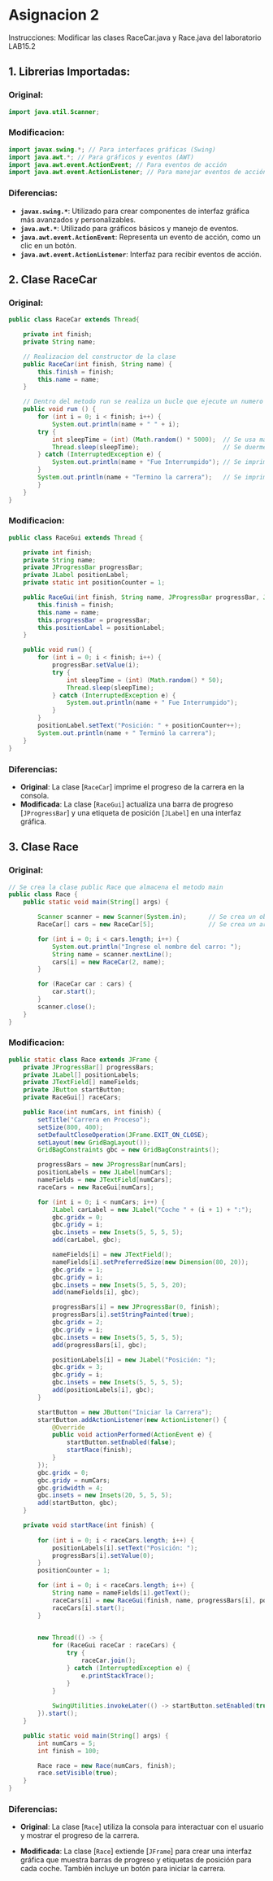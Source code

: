 # Asignacion 2 

Instrucciones: Modificar las clases RaceCar.java y Race.java del laboratorio LAB15.2

## 1. Librerias Importadas:

### Original:
```java
import java.util.Scanner;
```

### Modificacion:
```java
import javax.swing.*; // Para interfaces gráficas (Swing)
import java.awt.*; // Para gráficos y eventos (AWT)
import java.awt.event.ActionEvent; // Para eventos de acción
import java.awt.event.ActionListener; // Para manejar eventos de acción
```

### Diferencias:
- **`javax.swing.*`**: Utilizado para crear componentes de interfaz gráfica más avanzados y personalizables.
- **`java.awt.*`**: Utilizado para gráficos básicos y manejo de eventos.
- **`java.awt.event.ActionEvent`**: Representa un evento de acción, como un clic en un botón.
- **`java.awt.event.ActionListener`**: Interfaz para recibir eventos de acción.

## 2. Clase RaceCar

### Original:
```java
public class RaceCar extends Thread{

    private int finish;
    private String name; 

    // Realizacion del constructor de la clase
    public RaceCar(int finish, String name) {
        this.finish = finish;
        this.name = name;
    }

    // Dentro del metodo run se realiza un bucle que ejecute un numero de veces finish.
    public void run () {
        for (int i = 0; i < finish; i++) {
            System.out.println(name + " " + i);
        try {
            int sleepTime = (int) (Math.random() * 5000);  // Se usa math.random que es un metodo que genera un numero aleatorio entre 0 y 1
            Thread.sleep(sleepTime);                       // Se duerme el hilo por un tiempo aleatorio
        } catch (InterruptedException e) {
            System.out.println(name + "Fue Interrumpido"); // Se imprime un mensaje si el hilo es interrumpido
        }
        System.out.println(name + "Termino la carrera");   // Se imprime un mensaje cuando el hilo termina la carrera
        }
    }
}
```

### Modificacion:
```java
public class RaceGui extends Thread {

    private int finish;
    private String name;
    private JProgressBar progressBar;
    private JLabel positionLabel;
    private static int positionCounter = 1;

    public RaceGui(int finish, String name, JProgressBar progressBar, JLabel positionLabel) {
        this.finish = finish;
        this.name = name;
        this.progressBar = progressBar;
        this.positionLabel = positionLabel;
    }

    public void run() {
        for (int i = 0; i < finish; i++) {
            progressBar.setValue(i);
            try {
                int sleepTime = (int) (Math.random() * 50);
                Thread.sleep(sleepTime);
            } catch (InterruptedException e) {
                System.out.println(name + " Fue Interrumpido");
            }
        }
        positionLabel.setText("Posición: " + positionCounter++); 
        System.out.println(name + " Terminó la carrera");        
    }
}
```

### Diferencias:
- **Original**: La clase [`RaceCar`] imprime el progreso de la carrera en la consola.
- **Modificada**: La clase [`RaceGui`] actualiza una barra de progreso [`JProgressBar`] y una etiqueta de posición [`JLabel`] en una interfaz gráfica.

## 3. Clase Race

### Original:
```java
// Se crea la clase public Race que almacena el metodo main 
public class Race {
    public static void main(String[] args) {

        Scanner scanner = new Scanner(System.in);      // Se crea un objeto scanner para leer la entrada del usuario
        RaceCar[] cars = new RaceCar[5];               // Se crea un arreglo de objetos RaceCar

        for (int i = 0; i < cars.length; i++) {
            System.out.println("Ingrese el nombre del carro: ");
            String name = scanner.nextLine();
            cars[i] = new RaceCar(2, name);
        }

        for (RaceCar car : cars) {
            car.start();
        }
        scanner.close();
    }
}
```

### Modificacion: 
```java
public static class Race extends JFrame {
    private JProgressBar[] progressBars;
    private JLabel[] positionLabels;
    private JTextField[] nameFields;
    private JButton startButton;
    private RaceGui[] raceCars;

    public Race(int numCars, int finish) {
        setTitle("Carrera en Proceso");
        setSize(800, 400);
        setDefaultCloseOperation(JFrame.EXIT_ON_CLOSE);
        setLayout(new GridBagLayout());
        GridBagConstraints gbc = new GridBagConstraints();

        progressBars = new JProgressBar[numCars];
        positionLabels = new JLabel[numCars];
        nameFields = new JTextField[numCars];
        raceCars = new RaceGui[numCars];

        for (int i = 0; i < numCars; i++) {
            JLabel carLabel = new JLabel("Coche " + (i + 1) + ":");
            gbc.gridx = 0;
            gbc.gridy = i;
            gbc.insets = new Insets(5, 5, 5, 5);
            add(carLabel, gbc);

            nameFields[i] = new JTextField();
            nameFields[i].setPreferredSize(new Dimension(80, 20)); 
            gbc.gridx = 1;
            gbc.gridy = i;
            gbc.insets = new Insets(5, 5, 5, 20); 
            add(nameFields[i], gbc);

            progressBars[i] = new JProgressBar(0, finish);
            progressBars[i].setStringPainted(true);
            gbc.gridx = 2;
            gbc.gridy = i;
            gbc.insets = new Insets(5, 5, 5, 5); 
            add(progressBars[i], gbc);

            positionLabels[i] = new JLabel("Posición: ");
            gbc.gridx = 3;
            gbc.gridy = i;
            gbc.insets = new Insets(5, 5, 5, 5); 
            add(positionLabels[i], gbc);
        }

        startButton = new JButton("Iniciar la Carrera");
        startButton.addActionListener(new ActionListener() {
            @Override
            public void actionPerformed(ActionEvent e) {
                startButton.setEnabled(false); 
                startRace(finish);
            }
        });
        gbc.gridx = 0;
        gbc.gridy = numCars;
        gbc.gridwidth = 4;
        gbc.insets = new Insets(20, 5, 5, 5); 
        add(startButton, gbc);
    }

    private void startRace(int finish) {
        
        for (int i = 0; i < raceCars.length; i++) {
            positionLabels[i].setText("Posición: ");
            progressBars[i].setValue(0); 
        }
        positionCounter = 1;

        for (int i = 0; i < raceCars.length; i++) {
            String name = nameFields[i].getText();
            raceCars[i] = new RaceGui(finish, name, progressBars[i], positionLabels[i]);
            raceCars[i].start();
        }

        
        new Thread(() -> {
            for (RaceGui raceCar : raceCars) {
                try {
                    raceCar.join(); 
                } catch (InterruptedException e) {
                    e.printStackTrace();
                }
            }
            
            SwingUtilities.invokeLater(() -> startButton.setEnabled(true));
        }).start();
    }

    public static void main(String[] args) {
        int numCars = 5;
        int finish = 100;

        Race race = new Race(numCars, finish);
        race.setVisible(true);
    }
}
```

### Diferencias:
- **Original**: La clase [`Race`] utiliza la consola para interactuar con el usuario y mostrar el progreso de la carrera.

- **Modificada**: La clase [`Race`] extiende [`JFrame`] para crear una interfaz gráfica que muestra barras de progreso y etiquetas de posición para cada coche. También incluye un botón para iniciar la carrera.